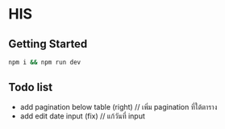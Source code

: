 # HIS

## Getting Started

```bash
npm i && npm run dev
```

## Todo list

- add pagination below table (right) // เพิ่ม pagination ที่ใต้ตาราง
- add edit date input (fix) // แก้วันที่ input

